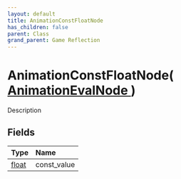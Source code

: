 ```yaml
---
layout: default
title: AnimationConstFloatNode
has_children: false
parent: Class
grand_parent: Game Reflection
---
```

# AnimationConstFloatNode( [ AnimationEvalNode ](/docs/game-reflection/classes/animation_eval_node) )
Description 

## Fields

| Type | Name |
|:-------------|:--------------|
| [float](/docs/game-reflection/components/float) | const_value |

